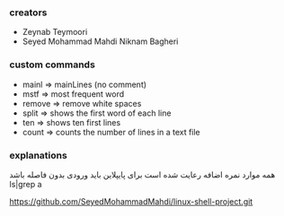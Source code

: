 ### creators
- Zeynab Teymoori
- Seyed Mohammad Mahdi Niknam Bagheri

### custom commands
- mainl => mainLines (no comment)
- mstf => most frequent word
- remove => remove white spaces
- split => shows the first word of each line
- ten => shows ten first lines
- count => counts the number of lines in a text file

### explanations
همه موارد نمره اضافه رعایت شده است
برای پایپلاین باید ورودی بدون فاصله باشد
ls|grep a


https://github.com/SeyedMohammadMahdi/linux-shell-project.git

